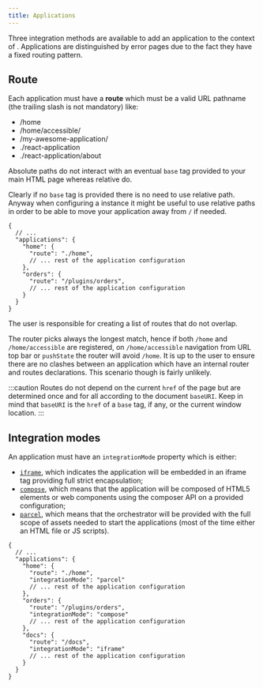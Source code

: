 ```yaml
---
title: Applications
---
```


Three integration methods are available to add an application to the context of <micro-lc></micro-lc>. Applications are distinguished
by error pages due to the fact they have a fixed routing pattern.

## Route

Each application must have a **route** which must be a valid URL pathname (the trailing slash is not mandatory) like:

- /home
- /home/accessible/
- /my-awesome-application/
- ./react-application
- ./react-application/about

Absolute paths do not interact with an eventual `base` tag provided to your main HTML page whereas relative do. 

Clearly if no `base` tag is provided there is no need to use relative path. Anyway when configuring a <micro-lc></micro-lc>
instance it might be useful to use relative paths in order to be able to move your application away from `/` if needed.

```json5 title=micro-lc.config.json
{
  // ...
  "applications": {
    "home": {
      "route": "./home",
      // ... rest of the application configuration
    },
    "orders": {
      "route": "/plugins/orders",
      // ... rest of the application configuration
    }
  }
}
```

The user is responsible for creating a list of routes that do not overlap.

The router picks always the longest match, hence if both `/home` and `/home/accessible` are registered, on 
`/home/accessible` navigation from URL top bar or `pushState` the router will avoid `/home`. It is up to the user to 
ensure there are no clashes between an application which have an internal router and routes declarations. This scenario 
though is fairly unlikely.

:::caution
Routes do not depend on the current `href` of the page but are determined once  and for all according to the document 
`baseURI`. Keep in mind that `baseURI` is the `href` of a `base` tag, if any, or the current window location.
:::

## Integration modes

An application must have an `integrationMode` property which is either:

- [`iframe`](./iframes), which indicates the application will be embedded in an iframe tag providing full strict 
encapsulation;
- [`compose`](./compose), which means that the application will be composed of HTML5 elements or web components using 
the composer API on a provided configuration;
- [`parcel`](./parcels), which means that the orchestrator will be provided with the full scope of assets needed to
start the applications (most of the time either an HTML file or JS scripts).

```json5 title=micro-lc.config.json
{
  // ...
  "applications": {
    "home": {
      "route": "./home",
      "integrationMode": "parcel"
      // ... rest of the application configuration
    },
    "orders": {
      "route": "/plugins/orders",
      "integrationMode": "compose"
      // ... rest of the application configuration
    },
    "docs": {
      "route": "/docs",
      "integrationMode": "iframe"
      // ... rest of the application configuration
    }
  }
}
```
